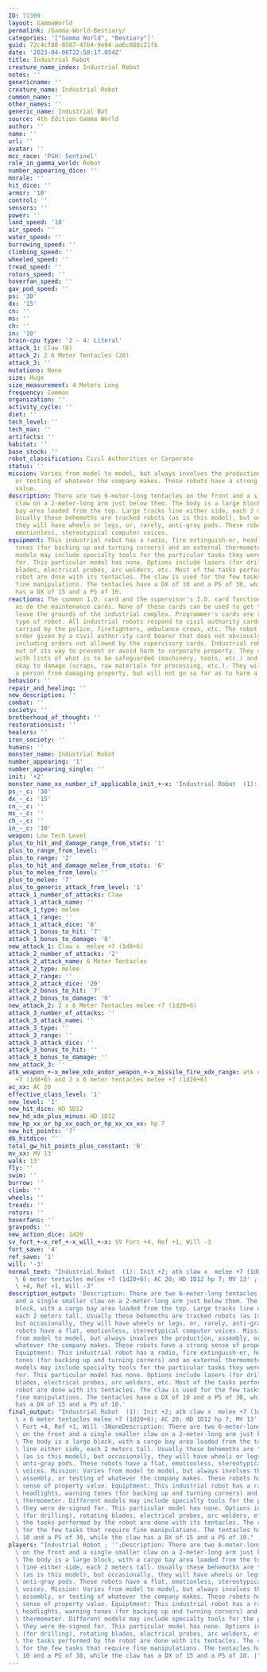 ```yaml
---
ID: 71309
layout: GammaWorld
permalink: /Gamma-World-Bestiary/
categories: '["Gamma World", "Bestiary"]'
guid: 72c4cf88-8587-47b4-9e94-aa6c088c21fb
date: '2023-04-06T22:58:17.054Z'
title: Industrial Robot
creature_name_index: Industrial Robot
notes: ''
genericname: ''
creature_name: Industrial Robot
common_name: ''
other_names: ''
generic_name: Industrial Bot
source: 4th Edition Gamma World
author: ''
name: ''
url: ''
avatar: ''
mcc_race: 'PSH: Sentinel'
role_in_gamma_world: Robot
number_appearing_dice: ''
morale: ''
hit_dice: ''
armor: '10'
control: ''
sensors: ''
power: ''
land_speed: '10'
air_speed: ''
water_speed: ''
burrowing_speed: ''
climbing_speed: ''
wheeled_speed: ''
tread_speed: ''
rotors_speed: ''
hoverfan_speed: ''
gav_pod_speed: ''
ps: '30'
dx: '15'
cn: ''
ms: ''
ch: ''
in: '10'
brain-cpu type: '2 - 4: Literal'
attack_1: Claw (8)
attack_2: 2 6 Meter Tentacles (20)
attack_3: ''
mutations: None
size: Huge
size_measurement: 4 Meters Long
frequency: Common
organization: ''
activity_cycle: ''
diet: ''
tech_level: ''
tech_max: ''
artifacts: ''
habitat: ''
base_stock: ''
robot_classification: Civil Authorities or Corporate
status: ''
mission: Varies from model to model, but always involves the production, assembly,
  or testing of whatever the company makes. These robots have a strong sense of property
  value.
description: There are two 6-meter-long tentacles on the front and a single smaller
  claw on a 2-meter-long arm just below them. The body is a large block, with a cargo
  bay area loaded from the top. Large tracks line either side, each 2 meters tall.
  Usually these behemoths are tracked robots (as is this model), but occasionally,
  they will have wheels or legs, or, rarely, anti-gray pods. These robots have a flat,
  emotionless, stereotypical computer voices.
equipment: This industrial robot has a radio, fire extinguish-er, headlights, warning
  tones (for backing up and turning corners) and an external thermometer. Different
  models may include specialty tools for the particular tasks they were de-signed
  for. This particular model has none. Options include lasers (for drilling), rotating
  blades, electrical probes, arc welders, etc. Most of the tasks performed by the
  robot are done with its tentacles. The claw is used for the few tasks that require
  fine manipulations. The tentacles have a DX of 10 and a PS of 30, while the claw
  has a DX of 15 and a PS of 10.
reactions: The common 1.D. card and the supervisor's I.D. card function normally,
  as do the maintenance cards. None of these cards can be used to get the robot to
  leave the grounds of the industrial complex. Programmer's cards are rare for this
  type of robot. All industrial robots respond to civil authority cards, such as those
  carried by the police, firefighters, ambulance crews, etc. The robot will obey any
  order given by a civil author-ity card bearer that does not obviously harm a person,
  including orders not allowed by the supervisory cards. Industrial robots will go
  out of its way to prevent or avoid harm to corporate property. They are programmed
  with lists of what is to be safeguarded (machinery, tools, etc.) and what it is
  okay to damage (scraps, raw materials for processing, etc.). They will move to prevent
  a person from damaging property, but will not go so far as to harm a person.
behavior: ''
repair_and_healing: ''
new_description: ''
combat: ''
society: ''
brotherhood_of_thought: ''
restorationsist: ''
healers: ''
iron_society: ''
humans: ''
monster_name: Industrial Robot
number_appearing: '1'
number_appearing_single: ''
init: '+2'
monster_name_xx_number_if_applicable_init_+-x: 'Industrial Robot  (1): Init +2'
ps_-_c: '30'
dx_-_c: '15'
cn_-_c: ''
ms_-_c: ''
ch_-_c: ''
in_-_c: '10'
weapon: Low Tech Level
plus_to_hit_and_damage_range_from_stats: '1'
plus_to_range_from_level: ''
plus_to_range: '2'
plus_to_hit_and_damage_melee_from_stats: '6'
plus_to_melee_from_level: ''
plus_to_melee: '7'
plus_to_generic_attack_from_level: '1'
attack_1_number_of_attacks: Claw
attack_1_attack_name: ''
attack_1_type: melee
attack_1_range: ''
attack_1_attack_dice: '8'
attack_1_bonus_to_hit: '7'
attack_1_bonus_to_damage: '6'
new_attack_1: Claw x  melee +7 (1d8+6)
attack_2_number_of_attacks: '2'
attack_2_attack_name: 6 Meter Tentacles
attack_2_type: melee
attack_2_range: ''
attack_2_attack_dice: '20'
attack_2_bonus_to_hit: '7'
attack_2_bonus_to_damage: '6'
new_attack_2: 2 x 6 Meter Tentacles melee +7 (1d20+6)
attack_3_number_of_attacks: ''
attack_3_attack_name: ''
attack_3_type: ''
attack_3_range: ''
attack_3_attack_dice: ''
attack_3_bonus_to_hit: ''
attack_3_bonus_to_damage: ''
new_attack_3: ''
atk_weapon_+-x_melee_xdx_andor_weapon_+-x_missile_fire_xdx_range: atk claw x  melee
  +7 (1d8+6) and 2 x 6 meter tentacles melee +7 (1d20+6)
ac_xx: AC 20
effective_class_level: '1'
new_level: '1'
new_hit_dice: HD 1D12
new_hd_xdx_plus_minus: HD 1D12
new_hp_xx_or_hp_xx_each_or_hp_xx_xx_xx: hp 7
new_hit_points: '7'
d6_hitdice: ''
total_gw_hit_points_plus_constant: '0'
mv_xx: MV 13'
walk: 13'
fly: ''
swim: ''
burrow: ''
climb: ''
wheels: ''
treads: ''
rotors: ''
hoverfans: ''
gravpods: ''
new_action_dice: 1d20
sv_fort_+-x_ref_+-x_will_+-x: SV Fort +4, Ref +1, Will -3
fort_save: '4'
ref_save: '1'
will: '-3'
normal_text: "Industrial Robot  (1): Init +2; atk claw x  melee +7 (1d8+6) and 2 x\
  \ 6 meter tentacles melee +7 (1d20+6); AC 20; HD 1D12 hp 7; MV 13' ; 1d20; SV Fort\
  \ +4, Ref +1, Will -3"
description_output: 'Description: There are two 6-meter-long tentacles on the front
  and a single smaller claw on a 2-meter-long arm just below them. The body is a large
  block, with a cargo bay area loaded from the top. Large tracks line either side,
  each 2 meters tall. Usually these behemoths are tracked robots (as is this model),
  but occasionally, they will have wheels or legs, or, rarely, anti-gray pods. These
  robots have a flat, emotionless, stereotypical computer voices. Mission: Varies
  from model to model, but always involves the production, assembly, or testing of
  whatever the company makes. These robots have a strong sense of property value.
  Equiptment: This industrial robot has a radio, fire extinguish-er, headlights, warning
  tones (for backing up and turning corners) and an external thermometer. Different
  models may include specialty tools for the particular tasks they were de-signed
  for. This particular model has none. Options include lasers (for drilling), rotating
  blades, electrical probes, arc welders, etc. Most of the tasks performed by the
  robot are done with its tentacles. The claw is used for the few tasks that require
  fine manipulations. The tentacles have a DX of 10 and a PS of 30, while the claw
  has a DX of 15 and a PS of 10.'
final_output: "Industrial Robot  (1): Init +2; atk claw x  melee +7 (1d8+6) and 2\
  \ x 6 meter tentacles melee +7 (1d20+6); AC 20; HD 1D12 hp 7; MV 13' ; 1d20; SV\
  \ Fort +4, Ref +1, Will -3NoneDescription: There are two 6-meter-long tentacles\
  \ on the front and a single smaller claw on a 2-meter-long arm just below them.\
  \ The body is a large block, with a cargo bay area loaded from the top. Large tracks\
  \ line either side, each 2 meters tall. Usually these behemoths are tracked robots\
  \ (as is this model), but occasionally, they will have wheels or legs, or, rarely,\
  \ anti-gray pods. These robots have a flat, emotionless, stereotypical computer\
  \ voices. Mission: Varies from model to model, but always involves the production,\
  \ assembly, or testing of whatever the company makes. These robots have a strong\
  \ sense of property value. Equiptment: This industrial robot has a radio, fire extinguish-er,\
  \ headlights, warning tones (for backing up and turning corners) and an external\
  \ thermometer. Different models may include specialty tools for the particular tasks\
  \ they were de-signed for. This particular model has none. Options include lasers\
  \ (for drilling), rotating blades, electrical probes, arc welders, etc. Most of\
  \ the tasks performed by the robot are done with its tentacles. The claw is used\
  \ for the few tasks that require fine manipulations. The tentacles have a DX of\
  \ 10 and a PS of 30, while the claw has a DX of 15 and a PS of 10."
players: "Industrial Robot ; '';Description: There are two 6-meter-long tentacles\
  \ on the front and a single smaller claw on a 2-meter-long arm just below them.\
  \ The body is a large block, with a cargo bay area loaded from the top. Large tracks\
  \ line either side, each 2 meters tall. Usually these behemoths are tracked robots\
  \ (as is this model), but occasionally, they will have wheels or legs, or, rarely,\
  \ anti-gray pods. These robots have a flat, emotionless, stereotypical computer\
  \ voices. Mission: Varies from model to model, but always involves the production,\
  \ assembly, or testing of whatever the company makes. These robots have a strong\
  \ sense of property value. Equiptment: This industrial robot has a radio, fire extinguish-er,\
  \ headlights, warning tones (for backing up and turning corners) and an external\
  \ thermometer. Different models may include specialty tools for the particular tasks\
  \ they were de-signed for. This particular model has none. Options include lasers\
  \ (for drilling), rotating blades, electrical probes, arc welders, etc. Most of\
  \ the tasks performed by the robot are done with its tentacles. The claw is used\
  \ for the few tasks that require fine manipulations. The tentacles have a DX of\
  \ 10 and a PS of 30, while the claw has a DX of 15 and a PS of 10. |"
---
```

</br>